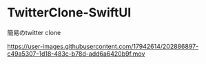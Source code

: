 # TwitterClone-SwiftUI

簡易のtwitter clone

https://user-images.githubusercontent.com/17942614/202886897-c49a5307-1d18-483c-b78d-add6a6420b9f.mov

